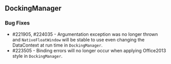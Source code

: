 ## DockingManager

### Bug Fixes


* \#221905, #224035 - Argumentation exception was no longer thrown and `NativeFloatWindow` will be stable to use even changing the DataContext at run time in `DockingManager`. 
* \#223505 - Binding errors will no longer occur when applying Office2013 style in `DockingManager`.